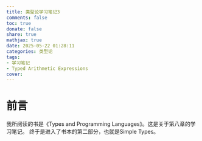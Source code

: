 ```yaml
---
title: 类型论学习笔记3
comments: false
toc: true
donate: false
share: true
mathjax: true
date: 2025-05-22 01:28:11
categories: 类型论
tags:
- 学习笔记
- Typed Arithmetic Expressions
cover:
---
```


# 前言

我所阅读的书是《Types and Programming Languages》。这是关于第八章的学习笔记。 终于是进入了书本的第二部分，也就是Simple Types。